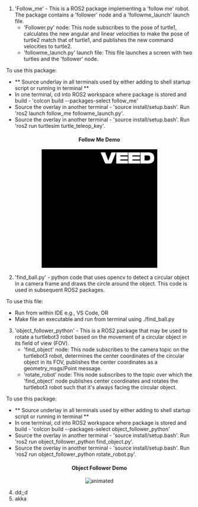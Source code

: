 1. 'Follow_me' - This is a ROS2 package implementing a 'follow me' robot. The package contains a 'follower' node and a 'followme_launch' launch file.
   - 'Follower.py' node: This node subscribes to the pose of turtle1, calculates the new angular and linear velocities to make the pose of turtle2 match that of turtle1, and publishes the new command velocities to turtle2.
   - 'followme_launch.py' launch file: This file launches a screen with two turtles and the 'follower' node.

  To use this package:
  - ** Source underlay in all terminals used by either adding to shell startup script or running in terminal **
  - In one terminal, cd into ROS2 workspace where package is stored and build - 'colcon build --packages-select follow_me'
  - Source the overlay in another terminal - 'source install/setup.bash'. Run 'ros2 launch follow_me followme_launch.py'.
  - Source the overlay in another terminal - 'source install/setup.bash'. Run 'ros2 run turtlesim turtle_teleop_key'.

<p align="center"> 
   <h4 align="center">Follow Me Demo</h4>
</p>
<p align="center"> 
   <img src="https://github.com/TofunmiSodimu/ROS-projects/blob/main/extra/Follow_me.gif" alt="animated" />
</p>

2. 'find_ball.py' - python code that uses opencv to detect a circular object in a camera frame and draws the circle around the object. This code is used in subsequent ROS2 packages.

  To use this file:
   - Run from within IDE e.g., VS Code, OR
   - Make file an executable and run from terminal using ./find_ball.py


3. 'object_follower_python' - This is a ROS2 package that may be used to rotate a turtlebot3 robot based on the movement of a circular object in its field of view (FOV).
   - 'find_object' node: This node subscribes to the camera topic on the turtlebot3 robot, determines the center coordinates of the circular object in its FOV, publishes the center coordinates as a geometry_msgs/Point message.
   - 'rotate_robot' node: This node subscribes to the topic over which the 'find_object' node publishes center coordinates and rotates the turtlebot3 robot such that it's always facing the circular object.

To use this package:
  - ** Source underlay in all terminals used by either adding to shell startup script or running in terminal **
  - In one terminal, cd into ROS2 workspace where package is stored and build - 'colcon build --packages-select object_follower_python'
  - Source the overlay in another terminal - 'source install/setup.bash'. Run 'ros2 run object_follower_python find_object.py'.
  - Source the overlay in another terminal - 'source install/setup.bash'. Run 'ros2 run object_follower_python rotate_robot.py'.
    
<p align="center"> 
   <h4 align="center">Object Follower Demo</h4>
</p>
<p align="center"> 
   <img src="https://github.com/TofunmiSodimu/ROS-projects/blob/main/extra/Object_follower_resized.gif" alt="animated" />
</p>


4. dd;;d
5. akka
